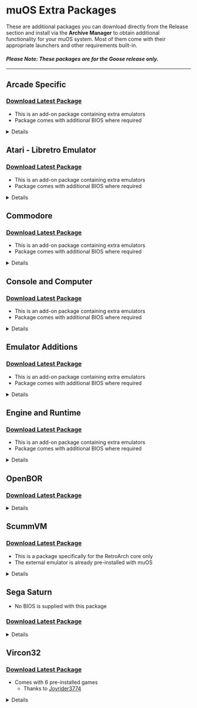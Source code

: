 # muOS Extra Packages

These are additional packages you can download directly from the Release section and install via the **Archive Manager**
to obtain additional functionality for your muOS system. Most of them come with their appropriate
launchers and other requirements built-in.

#### _Please Note: These packages are for the **Goose** release only._

---

## Arcade Specific

### [Download Latest Package](https://github.com/MustardOS/extra/releases/latest/download/Arcade.Specific.muxzip)

* This is an add-on package containing extra emulators
* Package comes with additional BIOS where required

<details>

| System                | Cores                            |
|-----------------------|----------------------------------|
| FB Alpha 2012 CPS-1   | `fbalpha2012_cps1_libretro.so`   |
| FB Alpha 2012 CPS-2   | `fbalpha2012_cps2_libretro.so`   |
| FB Alpha 2012 CPS-3   | `fbalpha2012_cps3_libretro.so`   |
| FB Alpha 2012 Neo Geo | `fbalpha2012_neogeo_libretro.so` |
| MAME 078 Plus         | `mame078plus_libretro.so`        |
| MAME 139              | `mame0139_libretro.so`           |
| MAME 2000             | `mame2000_libretro.so`           |
| MAME 2003 Midway      | `mame2003_midway_libretro.so`    |
| MAME 2003 Plus        | `mame2003_plus_libretro.so`      |
| MAME 2010             | `mame2010_libretro.so`           |
| MAME                  | `mame_libretro.so`               |

</details>

## Atari - Libretro Emulator

### [Download Latest Package](https://github.com/MustardOS/extra/releases/latest/download/Atari.muxzip)

* This is an add-on package containing extra emulators
* Package comes with additional BIOS where required

<details>

| System                 | Cores                                         |
|------------------------|-----------------------------------------------|
| Atari 800              | `atari800_libretro.so`                        |
| Atari 5200             | `a5200_libretro.so`<br>`atari800_libretro.so` |
| Atari 7800             | `prosystem_libretro.so`                       |
| Atari Jaguar           | `virtualjaguar_libretro.so`                   |
| Atari ST/STE/TT/Falcon | `hatari_libretro.so`<br>`hatarib_libretro.so` |

</details>

## Commodore

### [Download Latest Package](https://github.com/MustardOS/extra/releases/latest/download/Commodore.muxzip)

* This is an add-on package containing extra emulators
* Package comes with additional BIOS where required

<details>

| System | Cores                                                                                  |
|--------|----------------------------------------------------------------------------------------|
| 64     | `vice_x64sc_libretro.so`<br>`vice_xscpu64_libretro.so`                                 |
| 128    | `vice_x128_libretro.so`                                                                |
| Amiga  | `km_puae_xtreme_amped_2k24_libretro.so`<br>`puae_libretro.so`<br>`uae4arm_libretro.so` |
| CBM-II | `vice_xcbm2_libretro.so`<br>`vice_xcbm5x0_libretro.so`                                 |
| PET    | `vice_xpet_libretro.so`                                                                |
| VIC-20 | `vice_xvic_libretro.so`                                                                |

</details>

## Console and Computer

### [Download Latest Package](https://github.com/MustardOS/extra/releases/latest/download/Console.and.Computer.muxzip)

* This is an add-on package containing extra emulators
* Package comes with additional BIOS where required

<details>

| System                       | Cores                                                                 |
|------------------------------|-----------------------------------------------------------------------|
| Amstrad                      | `crocods_libretro.so`<br>`cap32_libretro.so`                          |
| Bandai WonderSwan Color      | `mednafen_wswan_libretro.so`                                          |
| ColecoVision                 | `bluemsx_libretro.so`<br>`gearcoleco_libretro.so`                     |
| Dragon and Tandy 8-bit       | `ext-xroar`                                                                |
| Fairchild Channel F          | `freechaf_libretro.so`                                                |
| Galaksija Retro Computer     | `galaksija_libretro.so`                                               |
| GCE Vectrex                  | `vecx_libretro.so`                                                    |
| Magnavox Odyssey - VideoPac  | `o2em_libretro.so`                                                    |
| Mattel Intellivision         | `freeintv_libretro.so`                                                |
| Mega Duck - Cougar Boy       | `sameduck_libretro.so`                                                |
| Microsoft MSX                | `bluemsx_libretro.so`<br>`fmsx_libretro.so`                           |
| NEC PC-8000 - PC-8800 Series | `quasi88_libretro.so`                                                 |
| NEC PC98                     | `np2kai_libretro.so`<br>`nekop2_libretro.so`                          |
| NEC PC-FX                    | `mednafen_pcfx_libretro.so`                                           |
| Nintendo Famicom Disk System | `fceumm_libretro.so`<br>`mesen_libretro.so`<br>`nestopia_libretro.so` |
| Nintendo Pokemon Mini        | `pokemini_libretro.so`                                                |
| Philips CDi                  | `same_cdi_libretro.so`                                                |
| Sharp X1                     | `x1_libretro.so`                                                      |
| Sharp X68000                 | `px68k_libretro.so`                                                   |
| Sinclair ZX 81               | `81_libretro.so`                                                      |
| Sinclair ZX Spectrum         | `fuse_libretro.so`                                                    |
| SVI ColecoVision SG1000      | `bluemsx_libretro.so`                                                 |
| Texas Instruments TI-83      | `numero_libretro.so`                                                  |
| The 3DO Company - 3DO        | `opera_libretro.so`                                                   |
| VeMUlator                    | `vemulator_libretro.so`                                               |
| Watara Supervision           | `potator_libretro.so`                                                 |

</details>

## Emulator Additions

### [Download Latest Package](https://github.com/MustardOS/extra/releases/latest/download/Emulator.Additions.muxzip)

* This is an add-on package containing extra emulators
* Package comes with additional BIOS where required

<details>

| System                               | Cores                                                                                                                                                                                                                                                                                   |
|--------------------------------------|-----------------------------------------------------------------------------------------------------------------------------------------------------------------------------------------------------------------------------------------------------------------------------------------|
| Handheld Electronic - Game and Watch | `gw_libretro.so`                                                                                                                                                                                                                                                                        |
| Nintendo DS                          | `desmume2015_libretro.so`<br>`ext-drastic-legacy`<br>`melondsds_libretro.so`<br>`melonds_libretro.so`                                                                                                                                                                                   |
| Nintendo Game Boy                    | `DoubleCherryGB_libretro.so`<br>`fixgb_libretro.so`<br>`tgbdual_libretro.so`<br>`vbam_libretro.so`                                                                                                                                                                                      |
| Nintendo Game Boy Advance            | `mednafen_gba_libretro.so`<br>`mgba_rumble_libretro.so`<br>`vbam_libretro.so`<br>`vba_next_libretro.so`                                                                                                                                                                                 |
| Nintendo Game Boy Color              | `DoubleCherryGB_libretro.so`<br>`fixgb_libretro.so`<br>`tgbdual_libretro.so`<br>`vbam_libretro.so`                                                                                                                                                                                      |
| Nintendo N64                         | `mupen64plus_libretro.so`<br>`parallel_n64_libretro.so`<br>`km_ludicrousn64_2k22_xtreme_amped_libretro.so`                                                                                                                                                                                                                                 |
| Nintendo NES - Famicom               | `bnes_libretro.so`<br>`mesen_libretro.so`                                                                                                                                                                                                                                               |
| Nintendo SNES-SFC                    | `bsnes2014_performance_libretro.so`<br>`bsnes_cplusplus98_libretro.so`<br>`bsnes_mercury_performance_libretro.so`<br>`bsnes_libretro.so`<br>`mesen-s_libretro.so`<br>`snes9x2005_plus_libretro.so`<br>`snes9x2005_libretro.so`<br>`snes9x2010_libretro.so`<br>`snes9x_next_libretro.so` |
| Quake                                | `tyrquake_libretro.so`                                                                                                                                                                                                                                                                  |
| Quake II                             | `vitaquake2_libretro.so`<br>`vitaquake2-rogue_libretro.so`<br>`vitaquake2-xatrix_libretro.so`<br>`vitaquake2-zaero_libretro.so`                                                                                                                                                         |
| Sega Pico                            | `genesis_plus_gx_wide_libretro.so`<br>`genesis_plus_gx_libretro.so`<br>`picodrive_libretro.so`                                                                                                                                                                                          |
| Sega SG-1000                         | `bluemsx_libretro.so`<br>`gearsystem_libretro.so`<br>`genesis_plus_gx_libretro.so`                                                                                                                                                                                                      |
| SNK Neo Geo                          | `geolith_libretro.so`                                                                                                                                                                                                                                                                   |
| Sony PlayStation                     | `mednafen_psx_libretro.so`                                                                                                                                                                                                                                                              |

</details>

## Engine and Runtime

### [Download Latest Package](https://github.com/MustardOS/extra/releases/latest/download/Engine.and.Runtime.muxzip)

* This is an add-on package containing extra emulators
* Package comes with additional BIOS where required

<details>

| System                | Cores                                             |
|-----------------------|---------------------------------------------------|
| Arduboy               | `ardens_libretro.so`<br>`arduous_libretro.so`     |
| ChaiLove              | `chailove_libretro.so`                            |
| CHIP-8                | `jaxe_libretro.so`                                |
| Java J2ME             | `freej2me_libretro.so`                            |
| Karaoke (CDG)         | `pocketcdg_libretro.so`                           |
| LowRes NX             | `lowresnx_libretro.so`                            |
| Lua Engine            | `lutro_libretro.so`                               |
| Onscripter            | `onsyuri_libretro.so`<br>`onscripter_libretro.so` |
| Pyxel                 | `ext-pyxel`                                       |
| RPG Maker 2000 - 2003 | `easyrpg_libretro.so`                             |
| TIC-80                | `tic80_libretro.so`                               |
| Uzebox                | `uzem_libretro.so`                                |
| WASM-4                | `wasm4_libretro.so`                               |

</details>

## OpenBOR

### [Download Latest Package](https://github.com/MustardOS/extra/releases/latest/download/OpenBOR.muxzip)

<details>

| System | Cores             |
|--------|-------------------|
| v4432  | `ext-openbor4432` |
| v6412  | `ext-openbor6412` |
| v7142  | `ext-openbor7142` |
| v7530  | `ext-openbor7530` |

</details>

## ScummVM

### [Download Latest Package](https://github.com/MustardOS/extra/releases/latest/download/ScummVM.muxzip)

* This is a package specifically for the RetroArch core only
* The external emulator is already pre-installed with muOS

<details>

| System  | Cores                 |
|---------|-----------------------|
| ScummVM | `scummvm_libretro.so` |

</details>

## Sega Saturn

* No BIOS is supplied with this package

### [Download Latest Package](https://github.com/MustardOS/extra/releases/latest/download/Sega.Saturn.muxzip)

<details>

| System                   | Cores                                                                           |
|--------------------------|---------------------------------------------------------------------------------|
| Mednafen (Beetle) Saturn | `mednafen_saturn_libretro.so`                                                   |
| Yabasanshiro             | `ext-yabasanshiro-hle`<br>`ext-yabasanshiro-bios`<br>`yabasanshiro_libretro.so` |
| Yabause                  | `yabause_libretro.so`                                                           |

</details>

## Vircon32

### [Download Latest Package](https://github.com/MustardOS/extra/releases/latest/download/Vircon32.muxzip)

* Comes with 6 pre-installed games
    * Thanks to [Joyrider3774](https://joyrider3774.itch.io/)

<details>

| System   | Cores                  |
|----------|------------------------|
| Vircon32 | `vircon32_libretro.so` |

</details>
